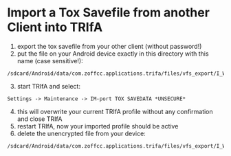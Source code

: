 
Import a Tox Savefile from another Client into TRIfA
=

1) export the tox savefile from your other client (without password!)
2) put the file on your Android device exactly in this directory with this name (case sensitive!):
  ```
  /sdcard/Android/data/com.zoffcc.applications.trifa/files/vfs_export/I_WANT_TO_IMPORT_savedata.tox
  ```
3) start TRIfA and select:
  ```
  Settings -> Maintenance -> IM-port TOX SAVEDATA *UNSECURE*
  ```
4) this will overwrite your current TRIfA profile without any confirmation and close TRIfA
5) restart TRIfA, now your imported profile should be active
6) delete the unencrypted file from your device:
  ```
  /sdcard/Android/data/com.zoffcc.applications.trifa/files/vfs_export/I_WANT_TO_IMPORT_savedata.tox
  ```
